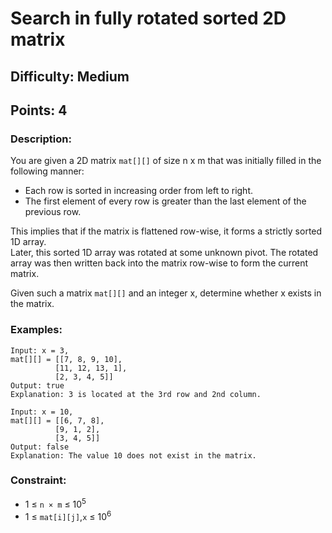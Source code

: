 # Search in fully rotated sorted 2D matrix
## Difficulty: Medium
## Points: 4
### Description:
You are given a 2D matrix `mat[][]` of size n x m that was initially filled in the following manner:

- Each row is sorted in increasing order from left to right.
- The first element of every row is greater than the last element of the previous row.

This implies that if the matrix is flattened row-wise, it forms a strictly sorted 1D array.  
Later, this sorted 1D array was rotated at some unknown pivot. The rotated array was then written back into the matrix row-wise to form the current matrix.


Given such a matrix `mat[][]` and an integer x, determine whether x exists in the matrix.

### Examples:
```
Input: x = 3,
mat[][] = [[7, 8, 9, 10],           
          [11, 12, 13, 1],
          [2, 3, 4, 5]] 
Output: true
Explanation: 3 is located at the 3rd row and 2nd column.
```
```
Input: x = 10,
mat[][] = [[6, 7, 8],                         
          [9, 1, 2],
          [3, 4, 5]]
Output: false
Explanation: The value 10 does not exist in the matrix.
```

### Constraint:
- 1 ≤ `n × m` ≤ 10<sup>5</sup>
- 1 ≤ `mat[i][j]`,`x` ≤ 10<sup>6</sup>
